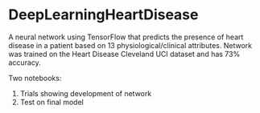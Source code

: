 # DeepLearningHeartDisease
A neural network using TensorFlow that predicts the presence of heart disease in a patient based on 13 physiological/clinical attributes. Network was trained on the Heart Disease Cleveland UCI dataset and has 73% accuracy.

Two notebooks: 
1. Trials showing development of network
2. Test on final model

